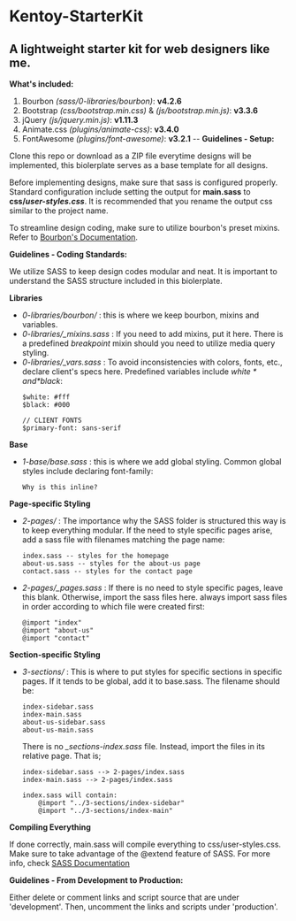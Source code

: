 # Kentoy-StarterKit
A lightweight starter kit for web designers like me.
--
**What's included:**

1. Bourbon *(sass/0-libraries/bourbon)*: **v4.2.6**
2. Bootstrap *(css/bootstrap.min.css)* & *(js/bootstrap.min.js)*: **v3.3.6**
3. jQuery *(js/jquery.min.js)*: **v1.11.3**
4. Animate.css *(plugins/animate-css)*: **v3.4.0**
5. FontAwesome *(plugins/font-awesome)*: **v3.2.1**
--
**Guidelines - Setup:**

Clone this repo or download as a ZIP file everytime designs will be implemented, this biolerplate serves as a base template for all designs.

Before implementing designs, make sure that sass is configured properly. Standard configuration include setting the output for **main.sass** to **css/_user-styles.css_**. It is recommended that you rename the output css similar to the project name.

To streamline design coding, make sure to utilize bourbon's preset mixins. Refer to [Bourbon's Documentation](http://bourbon.io/docs/).

**Guidelines - Coding Standards:**

We utilize SASS to keep design codes modular and neat. It is important to understand the SASS structure included in this biolerplate.

**Libraries**

- *0-libraries/bourbon/* : this is where we keep bourbon, mixins and variables.
- *0-libraries/_mixins.sass* : If you need to add mixins, put it here. There is a predefined *breakpoint* mixin should you need to utilize media query styling.
- *0-libraries/_vars.sass* : To avoid inconsistencies with colors, fonts, etc., declare client's specs here. Predefined variables include *$white* and *$black*:
  ```
  $white: #fff
  $black: #000

  // CLIENT FONTS
  $primary-font: sans-serif
  ```

**Base**

- *1-base/base.sass* : this is where we add global styling. Common global styles include declaring font-family:
  ```
  Why is this inline?
  ```

**Page-specific Styling**

- *2-pages/* : The importance why the SASS folder is structured this way is to keep everything modular. If the need to style specific pages arise, add a sass file with filenames matching the page name:
  ```
  index.sass -- styles for the homepage
  about-us.sass -- styles for the about-us page
  contact.sass -- styles for the contact page
  ```

- *2-pages/_pages.sass* : If there is no need to style specific pages, leave this blank. Otherwise, import the sass files here. always import sass files in order according to which file were created first:
  ```
  @import "index"
  @import "about-us"
  @import "contact"
  ```

**Section-specific Styling**

- *3-sections/* : This is where to put styles for specific sections in specific pages. If it tends to be global, add it to base.sass. The filename should be:
  ```
  index-sidebar.sass
  index-main.sass
  about-us-sidebar.sass
  about-us-main.sass
  ```

  There is no *_sections-index.sass* file. Instead, import the files in its relative page. That is;
  ```
  index-sidebar.sass --> 2-pages/index.sass
  index-main.sass --> 2-pages/index.sass

  index.sass will contain:
      @import "../3-sections/index-sidebar"
      @import "../3-sections/index-main"
  ```

**Compiling Everything**

If done correctly, main.sass will compile everything to css/user-styles.css.
Make sure to take advantage of the @extend feature of SASS. For more info, check [SASS Documentation](http://sass-lang.com/guide)

**Guidelines - From Development to Production:**

Either delete or comment links and script source that are under 'development'.
Then, uncomment the links and scripts under 'production'.